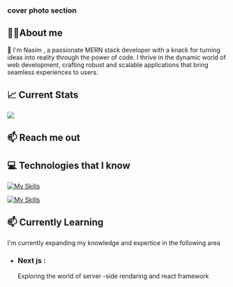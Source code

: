 ### cover photo section

## 🙋‍♂️About me

👋 I'm Nasim , a passionate MERN stack developer with a knack for turning ideas into reality through the power of code. I thrive in the dynamic world of web development, crafting robust and scalable applications that bring seamless experiences to users.

## 📈 Current Stats

![](http://github-profile-summary-cards.vercel.app/api/cards/profile-details?username=nasimuk47&theme=monokai)

## 📫 Reach me out

## 💻 Technologies that I know

[![My Skills](https://skillicons.dev/icons?i=html,css,js,react,tailwind,materialui)](https://skillicons.dev)

[![My Skills](https://skillicons.dev/icons?i=mongodb,express,nodejs,nextjs,firebase,figma&theme=light)](https://skillicons.dev)

## 📫 Currently Learning

I'm currently expanding my knowledge and expertice in the following area

-   ### Next js :
    Exploring the world of server -side rendaring and react framework
